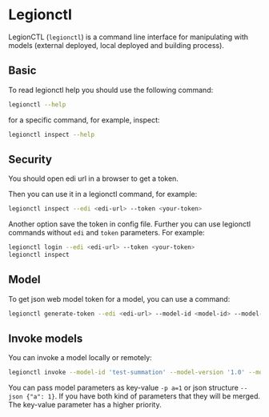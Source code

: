 # Legionctl

LegionCTL (`legionctl`) is a command line interface for manipulating with models (external deployed, local deployed and building process).

## Basic

To read legionctl help you should use the following command:

```bash
legionctl --help
```

for a specific command, for example, inspect:

```bash
legionctl inspect --help
```

## Security

You should open edi url in a browser to get a token.

Then you can use it in a legionctl command, for example:

```bash
legionctl inspect --edi <edi-url> --token <your-token>
```

Another option save the token in config file. Further you can use legionctl commands without `edi` and
`token` parameters. For example:

```bash
legionctl login --edi <edi-url> --token <your-token>
legionctl inspect
```

## Model

To get json web model token for a model, you can use a command:
```bash
legionctl generate-token --edi <edi-url> --model-id <model-id> --model-version <model-version>
```

## Invoke models

You can invoke a model locally or remotely:
```bash
legionctl invoke --model-id 'test-summation' --model-version '1.0' --model-server-url 'https://edge-company-a.legion.org' -p a=1
```

You can pass model parameters as key-value `-p a=1` or json structure `--json {"a": 1}`.
If you have both kind of parameters that they will be merged. The key-value parameter has a higher priority.